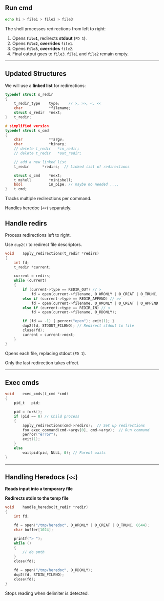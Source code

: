 
## Run cmd

```bash
echo hi > file1 > file2 > file3
```

The shell processes redirections from left to right:
1. Opens **`file1`**, redirects **stdout** (`FD 1`).
2. Opens **`file2`**, **overrides** `file1`.
3. Opens **`file3`**, **overrides** `file2`.
4. Final output goes to `file3`. `file1` and `file2` remain empty.

---

## Updated Structures
We will use a **linked list** for redirections:

```c
typedef struct s_redir
{
	t_redir_type	type;	 // >, >>, <, <<
	char			*filename;
	struct s_redir  *next;
}	t_redir;

# simplified version
typedef struct s_cmd
{
	char			**argv;
	char			*binary;
	// delete t_redir	*in_redir;
	// delete t_redir	*out_redir;

	// add a new linked list
	t_redir		 *redirs;  // Linked list of redirections

	struct s_cmd	*next;
	t_mshell		*minishell;
	bool			in_pipe; // maybe no needed ....
}	t_cmd;
```

Tracks multiple redirections per command.

Handles heredoc (`<<`) separately.

## Handle redirs
 Process redirections left to right.

 Use `dup2()` to redirect file descriptors.

```c
void	apply_redirections(t_redir *redirs)
{
	int	fd;
	t_redir	*current;

	current = redirs;
	while (current)
	{
		if (current->type == REDIR_OUT) // >
			fd = open(current->filename, O_WRONLY | O_CREAT | O_TRUNC, 0644);
		else if (current->type == REDIR_APPEND) // >>
			fd = open(current->filename, O_WRONLY | O_CREAT | O_APPEND, 0644);
		else if (current->type == REDIR_IN) // <
			fd = open(current->filename, O_RDONLY);

		if (fd == -1) { perror("open"); exit(1); }
		dup2(fd, STDOUT_FILENO); // Redirect stdout to file
		close(fd);
		current = current->next;
	}
}
```

Opens each file, replacing stdout (`FD 1`).

Only the last redirection takes effect.

---

## Exec cmds

```c
void	exec_cmds(t_cmd *cmd)
{
	pid_t	pid;

	pid = fork();
	if (pid == 0) // Child process
	{
		apply_redirections(cmd->redirs);  // Set up redirections
		foo_exec_command(cmd->argv[0], cmd->argv);  // Run command
		perror("error");
		exit(1);
	}
	else
		waitpid(pid, NULL, 0); // Parent waits
}
```

---

## Handling Heredocs (`<<`)
**Reads input into a temporary file**

**Redirects stdin to the temp file**

```c
void	handle_heredoc(t_redir *redir)
{
	int fd;

	fd = open("/tmp/heredoc", O_WRONLY | O_CREAT | O_TRUNC, 0644);
	char buffer[1024];

	printf("> ");
	while ()
	{
		// do smth
	}
	close(fd);

	fd = open("/tmp/heredoc", O_RDONLY);
	dup2(fd, STDIN_FILENO);
	close(fd);
}
```
Stops reading when delimiter is detected.


